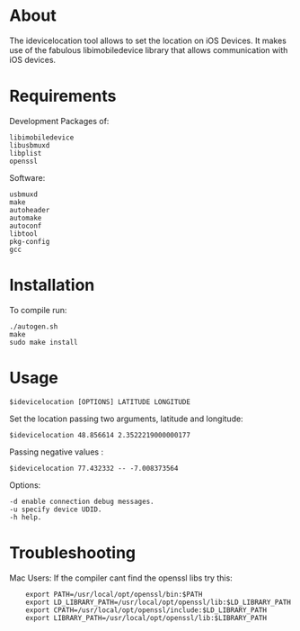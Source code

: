 About
=====
The idevicelocation tool allows to set the location on iOS Devices. It makes use of the fabulous libimobiledevice library that allows communication
with iOS devices.

Requirements
============

Development Packages of:

	libimobiledevice
	libusbmuxd
	libplist
	openssl

Software:

	usbmuxd
	make
	autoheader
	automake
	autoconf
	libtool
	pkg-config
	gcc

Installation
============

To compile run:

	./autogen.sh
	make
	sudo make install

Usage
=====

	$idevicelocation [OPTIONS] LATITUDE LONGITUDE
 
Set the location passing two arguments, latitude and longitude:

	$idevicelocation 48.856614 2.3522219000000177 

Passing negative values :

	$idevicelocation 77.432332 -- -7.008373564

Options:

	-d enable connection debug messages.
	-u specify device UDID.
	-h help.
	
Troubleshooting
===============

Mac Users: 
	If the compiler cant find the openssl libs try this:

		export PATH=/usr/local/opt/openssl/bin:$PATH
		export LD_LIBRARY_PATH=/usr/local/opt/openssl/lib:$LD_LIBRARY_PATH
		export CPATH=/usr/local/opt/openssl/include:$LD_LIBRARY_PATH
		export LIBRARY_PATH=/usr/local/opt/openssl/lib:$LIBRARY_PATH


